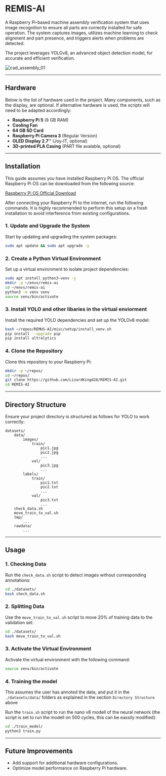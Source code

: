 # REMIS-AI

A Raspberry Pi-based machine assembly verification system that uses image recognition to ensure all parts are correctly installed for safe operation. The system captures images, utilizes machine learning to check alignment and part presence, and triggers alerts when problems are detected.

The project leverages YOLOv8, an advanced object detection model, for accurate and efficient verification.

![cad_assembly_01](https://github.com/user-attachments/assets/1f9701c1-089f-4af0-98e1-3c9f1d06a616)

---

## Hardware

Below is the list of hardware used in the project. Many components, such as the display, are optional. If alternative hardware is used, the scripts will need to be adapted accordingly:

- **Raspberry Pi 5** (8 GB RAM)
- **Cooling Fan**
- **64 GB SD Card**
- **Raspberry Pi Camera 3** (Regular Version)
- **OLED Display 2.7''** (Joy-IT, optional)
- **3D-printed PLA Casing** (PART file avalable, optional)

---

## Installation

This guide assumes you have installed Raspberry Pi OS. The official Raspberry Pi OS can be downloaded from the following source:

[Raspberry Pi OS Official Download](https://www.raspberrypi.org/software/)

After connecting your Raspberry Pi to the internet, run the following commands. It is highly recommended to perform this setup on a fresh installation to avoid interference from existing configurations.

### 1. Update and Upgrade the System

Start by updating and upgrading the system packages:

```bash
sudo apt update && sudo apt upgrade -y
```

### 2. Create a Python Virtual Environment

Set up a virtual environment to isolate project dependencies:

```bash
sudo apt install python3-venv -y
mkdir -p ~/envs/remis-ai
cd ~/envs/remis-ai
python3 -m venv venv
source venv/bin/activate
```

### 3. Install YOLO and other libaries in the virtual enviorment

Install the required YOLO dependencies and set up the YOLOv8 model:

```bash
bash ~/repos/REMUS-AI/misc/setup/install_venv.sh
pip install --upgrade pip
pip install ultralytics
```

### 4. Clone the Repository

Clone this repository to your Raspberry Pi:

```bash
mkdir -p ~/repos/
cd ~/repos/
git clone https://github.com/LizardKing420/REMIS-AI.git
cd REMIS-AI
```

---

## Directory Structure

Ensure your project directory is structured as follows for YOLO to work correctly:

```
datasets/
    data/
        images/
            train/
                pic1.jpg
                pic2.jpg
                ...
            val/
                pic3.jpg
                ...
        labels/
            train/
                pic1.txt
                pic2.txt
                ...
            val/
                pic3.txt
                ...
    check_data.sh
    move_train_to_val.sh
    tmp/
        ...
    rawdata/
        ...
```

---

## Usage

### 1. Checking Data
Run the `check_data.sh` script to detect images without corresponding annotations:

```bash
cd ./datasets/
bash check_data.sh
```

### 2. Splitting Data
Use the `move_train_to_val.sh` script to move 20% of training data to the validation set:

```bash
cd ./datasets/
bash move_train_to_val.sh
```

### 3. Activate the Virtual Environment
Activate the virtual environment with the following command:

```bash
source venv/bin/activate
``` 

### 4. Training the model
This assumes the user has annoted the data, and put it in the `./datasets/data/` folders as explained in the section `Directory Structure` above

Run the `train.sh` script to run the nano v8 modell of the neural network (the script is set to run the modell on 500 cycles, this can be eassily modified):

```bash
cd ./train_model/
python3 train.py
```

---

## Future Improvements

- Add support for additional hardware configurations.
- Optimize model performance on Raspberry Pi hardware.
